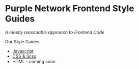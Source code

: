 # Purple Network Frontend Style Guides

*A mostly reasonable approach to Frontend Code*


Our Style Guides

  - [Javascript](javascript/)
  - [CSS & Scss](css-and-scss/)
  - HTML - coming soon
